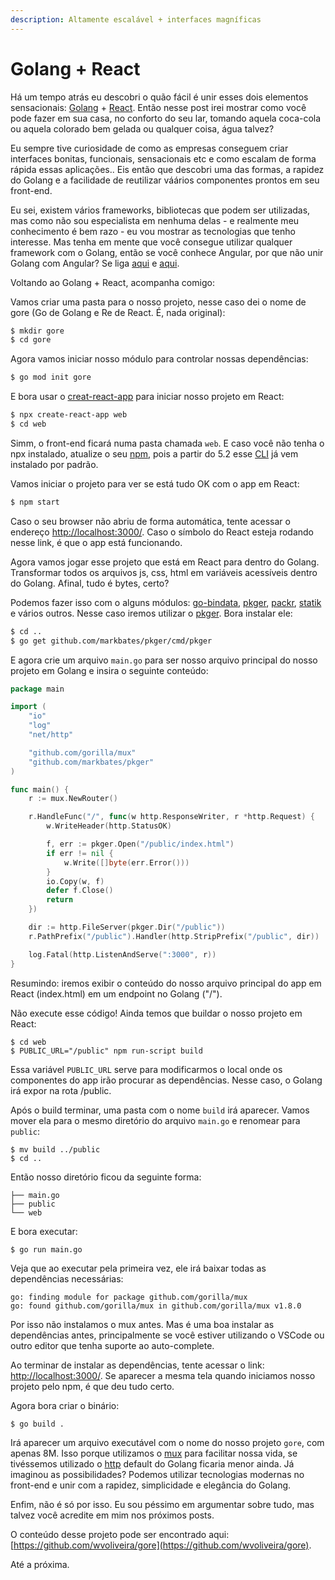 ```yaml
---
description: Altamente escalável + interfaces magníficas
---
```


# Golang + React

Há um tempo atrás eu descobri o quão fácil é unir esses dois elementos sensacionais: [Golang](https://golang.org/) + [React](https://reactjs.org/). Então nesse post irei mostrar como você pode fazer em sua casa, no conforto do seu lar, tomando aquela coca-cola ou aquela colorado bem gelada ou qualquer coisa, água talvez?

Eu sempre tive curiosidade de como as empresas conseguem criar interfaces bonitas, funcionais, sensacionais etc e como escalam de forma rápida essas aplicações.. Eis então que descobri uma das formas, a rapidez do Golang e a facilidade de reutilizar váários componentes prontos em seu front-end.

Eu sei, existem vários frameworks, bibliotecas que podem ser utilizadas, mas como não sou especialista em nenhuma delas - e realmente meu conhecimento é bem razo - eu vou mostrar as tecnologias que tenho interesse. Mas tenha em mente que você consegue utilizar qualquer framework com o Golang, então se você conhece Angular, por que não unir Golang com Angular? Se liga [aqui](https://auth0.com/blog/developing-golang-and-angular-apps-part-1-backend-api/) e [aqui](https://medium.com/@anshap1719/getting-started-with-angular-and-go-setting-up-a-boilerplate-project-8c273b81aa6).

Voltando ao Golang + React, acompanha comigo:

Vamos criar uma pasta para o nosso projeto, nesse caso dei o nome de gore \(Go de Golang e Re de React. É, nada original\):

```bash
$ mkdir gore
$ cd gore
```

Agora vamos iniciar nosso módulo para controlar nossas dependências:

```bash
$ go mod init gore
```

E bora usar o [creat-react-app](https://create-react-app.dev/) para iniciar nosso projeto em React:

```bash
$ npx create-react-app web
$ cd web
```

Simm, o front-end ficará numa pasta chamada `web`. E caso você não tenha o npx instalado, atualize o seu [npm](https://www.npmjs.com/get-npm), pois a partir do 5.2 esse [CLI](https://en.wikipedia.org/wiki/Command-line_interface) já vem instalado por padrão.

Vamos iniciar o projeto para ver se está tudo OK com o app em React:

```bash
$ npm start
```

Caso o seu browser não abriu de forma automática, tente acessar o endereço [http://localhost:3000/](http://localhost:3000/). Caso o símbolo do React esteja rodando nesse link, é que o app está funcionando.

Agora vamos jogar esse projeto que está em React para dentro do Golang. Transformar todos os arquivos js, css, html em variáveis acessíveis dentro do Golang. Afinal, tudo é bytes, certo?

Podemos fazer isso com o alguns módulos: [go-bindata](https://github.com/containous/go-bindata), [pkger](https://github.com/markbates/pkger), [packr](https://github.com/gobuffalo/packr), [statik](https://github.com/rakyll/statik) e vários outros. Nesse caso iremos utilizar o [pkger](https://github.com/markbates/pkger). Bora instalar ele:

```bash
$ cd ..
$ go get github.com/markbates/pkger/cmd/pkger
```

E agora crie um arquivo `main.go` para ser nosso arquivo principal do nosso projeto em Golang e insira o seguinte conteúdo:

```go
package main

import (
	"io"
	"log"
	"net/http"

	"github.com/gorilla/mux"
	"github.com/markbates/pkger"
)

func main() {
	r := mux.NewRouter()

	r.HandleFunc("/", func(w http.ResponseWriter, r *http.Request) {
		w.WriteHeader(http.StatusOK)

		f, err := pkger.Open("/public/index.html")
		if err != nil {
			w.Write([]byte(err.Error()))
		}
		io.Copy(w, f)
		defer f.Close()
		return
	})

	dir := http.FileServer(pkger.Dir("/public"))
	r.PathPrefix("/public").Handler(http.StripPrefix("/public", dir))

	log.Fatal(http.ListenAndServe(":3000", r))
}

```

Resumindo: iremos exibir o conteúdo do nosso arquivo principal do app em React \(index.html\) em um endpoint no Golang \("/"\).

Não execute esse código! Ainda temos que buildar o nosso projeto em React:

```text
$ cd web
$ PUBLIC_URL="/public" npm run-script build
```

Essa variável `PUBLIC_URL` serve para modificarmos o local onde os componentes do app irão procurar as dependências. Nesse caso, o Golang irá expor na rota /public.

Após o build terminar, uma pasta com o nome `build` irá aparecer. Vamos mover ela para o mesmo diretório do arquivo `main.go` e renomear para `public`:

```text
$ mv build ../public
$ cd ..
```

Então nosso diretório ficou da seguinte forma:

```text
├── main.go
├── public
└── web
```

E bora executar:

```text
$ go run main.go
```

Veja que ao executar pela primeira vez, ele irá baixar todas as dependências necessárias:

```text
go: finding module for package github.com/gorilla/mux
go: found github.com/gorilla/mux in github.com/gorilla/mux v1.8.0
```

Por isso não instalamos o mux antes. Mas é uma boa instalar as dependências antes, principalmente se você estiver utilizando o VSCode ou outro editor que tenha suporte ao auto-complete.

Ao terminar de instalar as dependências, tente acessar o link: [http://localhost:3000/](http://localhost:3000/). Se aparecer a mesma tela quando iniciamos nosso projeto pelo npm, é que deu tudo certo.

Agora bora criar o binário:

```text
$ go build .
```

Irá aparecer um arquivo executável com o nome do nosso projeto `gore`, com apenas 8M. Isso porque utilizamos o [mux](https://github.com/gorilla/mux) para facilitar nossa vida, se tivéssemos utilizado o [http](https://golang.org/pkg/net/http/) default do Golang ficaria menor ainda. Já imaginou as possibilidades? Podemos utilizar tecnologias modernas no front-end e unir com a rapidez, simplicidade e elegância do Golang.

Enfim, não é só por isso. Eu sou péssimo em argumentar sobre tudo, mas talvez você acredite em mim nos próximos posts. 

O conteúdo desse projeto pode ser encontrado aqui: [https://github.com/wvoliveira/gore](https://github.com/wvoliveira/gore).

Até a próxima.




